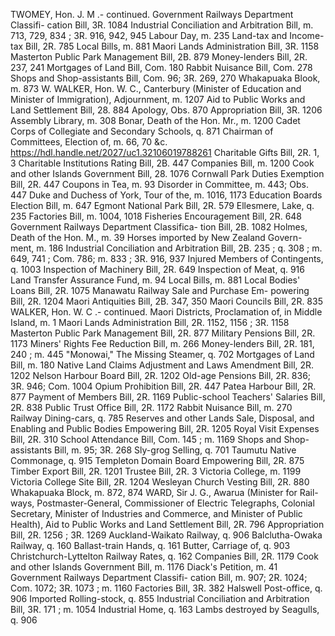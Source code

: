 TWOMEY, Hon. J. M .- continued. Government Railways Department Classifi- cation Bill, 3R. 1084 Industrial Conciliation and Arbitration Bill, m. 713, 729, 834 ; 3R. 916, 942, 945 Labour Day, m. 235 Land-tax and Income-tax Bill, 2R. 785 Local Bills, m. 881 Maori Lands Administration Bill, 3R. 1158 Masterton Public Park Management Bill, 2B. 879 Money-lenders Bill, 2R. 237, 241 Mortgages of Land Bill, Com. 180 Rabbit Nuisance Bill, Com. 278 Shops and Shop-assistants Bill, Com. 96; 3R. 269, 270 Whakapuaka Blook, m. 873 W. WALKER, Hon. W. C., Canterbury (Minister of Education and Minister of Immigration), Adjournment, m. 1207 Aid to Public Works and Land Settlement Bill, 28. 884 Apology, Obs. 870 Appropriation Bill, 3R. 1206 Assembly Library, m. 308 Bonar, Death of the Hon. Mr., m. 1200 Cadet Corps of Collegiate and Secondary Schools, q. 871 Chairman of Committees, Election of, m. 66, 70 &c. https://hdl.handle.net/2027/uc1.32106019788261 Charitable Gifts Bill, 2R. 1, 3 Charitable Institutions Rating Bill, 2B. 447 Companies Bill, m. 1200 Cook and other Islands Government Bill, 28. 1076 Cornwall Park Duties Exemption Bill, 2R. 447 Coupons in Tea, m. 93 Disorder in Committee, m. 443; Obs. 447 Duke and Duchess of York, Tour of the, m. 1016, 1173 Education Boards Election Bill, m. 647 Egmont National Park Bill, 2R. 579 Ellesmere, Lake, q. 235 Factories Bill, m. 1004, 1018 Fisheries Encouragement Bill, 2R. 648 Government Railways Department Classifica- tion Bill, 2B. 1082 Holmes, Death of the Hon. M., m. 39 Horses imported by New Zealand Govern- ment, m. 186 Industrial Conciliation and Arbitration Bill, 2B. 235 ; q. 308 ; m. 649, 741 ; Com. 786; m. 833 ; 3R. 916, 937 Injured Members of Contingents, q. 1003 Inspection of Machinery Bill, 2R. 649 Inspection of Meat, q. 916 Land Transfer Assurance Fund, m. 94 Local Bills, m. 881 Local Bodies' Loans Bill, 2R. 1075 Manawatu Railway Sale and Purchase Em- powering Bill, 2R. 1204 Maori Antiquities Bill, 2B. 347, 350 Maori Councils Bill, 2R. 835 WALKER, Hon. W. C .- continued. Maori Districts, Proclamation of, in Middle Island, m. 1 Maori Lands Administration Bill, 2R. 1152, 1156 ; 3R. 1158 Masterton Public Park Management Bill, 2R. 877 Military Pensions Bill, 2R. 1173 Miners' Rights Fee Reduction Bill, m. 266 Money-lenders Bill, 2R. 181, 240 ; m. 445 "Monowai," The Missing Steamer, q. 702 Mortgages of Land Bill, m. 180 Native Land Claims Adjustment and Laws Amendment Bill, 2R. 1202 Nelson Harbour Board Bill, 2R. 1202 Old-age Pensions Bill, 2R. 836; 3R. 946; Com. 1004 Opium Prohibition Bill, 2R. 447 Patea Harbour Bill, 2R. 877 Payment of Members Bill, 2R. 1169 Public-school Teachers' Salaries Bill, 2R. 838 Public Trust Office Bill, 2R. 1172 Rabbit Nuisance Bill, m. 270 Railway Dining-cars, q. 785 Reserves and other Lands Sale, Disposal, and Enabling and Public Bodies Empowering Bill, 2R. 1205 Royal Visit Expenses Bill, 2R. 310 School Attendance Bill, Com. 145 ; m. 1169 Shops and Shop-assistants Bill, m. 95; 3R. 268 Sly-grog Selling, q. 701 Taumutu Native Commonage, q. 915 Templeton Domain Board Empowering Bill, 2R. 875 Timber Export Bill, 2R. 1201 Trustee Bill, 2R. 3 Victoria College, m. 1199 Victoria College Site Bill, 2R. 1204 Wesleyan Church Vesting Bill, 2R. 880 Whakapuaka Block, m. 872, 874 WARD, Sir J. G., Awarua (Minister for Rail- ways, Postmaster-General, Commissioner of Electric Telegraphs, Colonial Secretary, Minister of Industries and Commerce, and Minister of Public Health), Aid to Public Works and Land Settlement Bill, 2R. 796 Appropriation Bill, 2R. 1256 ; 3R. 1269 Auckland-Waikato Railway, q. 906 Balclutha-Owaka Railway, q. 160 Ballast-train Hands, q. 161 Butter, Carriage of, q. 903 Christchurch-Lyttelton Railway Rates, q. 162 Companies Bill, 2R. 1179 Cook and other Islands Government Bill, m. 1176 Diack's Petition, m. 41 Government Railways Department Classifi- cation Bill, m. 907; 2R. 1024; Com. 1072; 3R. 1073 ; m. 1160 Factories Bill, 3R. 382 Halswell Post-office, q. 906 Imported Rolling-stock, q. 855 Industrial Conciliation and Arbitration Bill, 3R. 171 ; m. 1054 Industrial Home, q. 163 Lambs destroyed by Seagulls, q. 906 